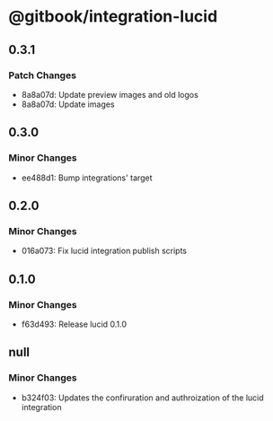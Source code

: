 # @gitbook/integration-lucid

## 0.3.1

### Patch Changes

- 8a8a07d: Update preview images and old logos
- 8a8a07d: Update images

## 0.3.0

### Minor Changes

- ee488d1: Bump integrations' target

## 0.2.0

### Minor Changes

- 016a073: Fix lucid integration publish scripts

## 0.1.0

### Minor Changes

- f63d493: Release lucid 0.1.0

## null

### Minor Changes

- b324f03: Updates the confiruration and authroization of the lucid integration
